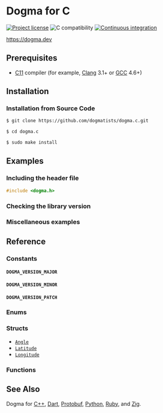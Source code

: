 # Dogma for C

[![Project license](https://img.shields.io/badge/license-Public%20Domain-blue.svg)](https://unlicense.org)
![C compatibility](https://img.shields.io/badge/c-C11%20%7C%20C18%20%7C%20C2x-blue)
[![Continuous integration](https://github.com/dogmatists/dogma.c/workflows/Continuous%20integration/badge.svg)](https://github.com/dogmatists/dogma.c/actions?query=workflow%3A%22Continuous+integration%22)

<https://dogma.dev>

## Prerequisites

- [C11][] compiler (for example, [Clang][] 3.1+ or [GCC][] 4.6+)

[C11]:   https://en.wikipedia.org/wiki/C11_(C_standard_revision)
[Clang]: https://clang.llvm.org
[GCC]:   https://gcc.gnu.org

## Installation

### Installation from Source Code

```bash
$ git clone https://github.com/dogmatists/dogma.c.git

$ cd dogma.c

$ sudo make install
```

## Examples

### Including the header file

```c
#include <dogma.h>
```

### Checking the library version

### Miscellaneous examples

## Reference

### Constants

#### `DOGMA_VERSION_MAJOR`

#### `DOGMA_VERSION_MINOR`

#### `DOGMA_VERSION_PATCH`

### Enums

### Structs

- [`Angle`](https://dogma.dev/Angle/)
- [`Latitude`](https://dogma.dev/Latitude/)
- [`Longitude`](https://dogma.dev/Longitude/)

### Functions

## See Also

Dogma for [C++][], [Dart][], [Protobuf][], [Python][], [Ruby][], and [Zig][].

[C]:        https://github.com/dogmatists/dogma.c
[C++]:      https://github.com/dogmatists/dogma.cpp
[Dart]:     https://github.com/dogmatists/dogma.dart
[Protobuf]: https://github.com/dogmatists/dogma.pb
[Python]:   https://github.com/dogmatists/dogma.py
[Ruby]:     https://github.com/dogmatists/dogma.rb
[Zig]:      https://github.com/dogmatists/dogma.zig
